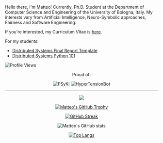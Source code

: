 Hello there, I'm Matteo!
Currently, Ph.D. Student at the Department of Computer Science and Engineering of the University of Bologna, Italy.
My interests vary from Artificial Intelligence, Neuro-Symbolic approaches, Fairness and Software Engineering.

If you're interested, my Curriculum Vitae is [here](https://github.com/MatteoMagnini/cv/releases/latest/download/cv.pdf).

For my students:
- [Distributed Systems Final Report Template](https://github.com/unibo-fc-isi-ds/template-final-report)
- [Distributed Systems Python 101](https://github.com/MatteoMagnini/distributed-systems-python-101)

![Profile Views](https://komarev.com/ghpvc/?username=MatteoMagnini&color=blueviolet&style=for-the-badge)

<div align="center">
 
Proud of:

[![PSyKI](https://github-readme-stats.vercel.app/api/pin/?username=psykei&repo=psyki-python&theme=nord)](https://github.com/psykei/psyki-python)
[![HyperTensionBot](https://github-readme-stats.vercel.app/api/pin/?username=MatteoMagnini&repo=hyperTensionBot&theme=nord)](https://github.com/MatteoMagnini/hyperTensionBot)

</div>

---

<div align="center">

![](https://github-profile-summary-cards.vercel.app/api/cards/profile-details?username=MatteoMagnini&theme=nord_dark)

[![Matteo's GitHub Trophy](https://github-profile-trophy.vercel.app/?username=MatteoMagnini&theme=nord&row=2&column=3&rank=-C)](https://github.com/ryo-ma/github-profile-trophy)

[![GitHub Streak](https://github-readme-streak-stats.herokuapp.com/?user=MatteoMagnini&mode=weekly&theme=meta_dark&date_format=[Y.]n.j)](https://git.io/streak-stats)

![Matteo's GitHub stats](https://github-readme-stats-git-masterrstaa-rickstaa.vercel.app/api?username=MatteoMagnini&theme=nord)

[![Top Langs](https://github-readme-stats.vercel.app/api/top-langs/?username=MatteoMagnini&theme=nord&langs_count=10&layout=pie)](https://github.com/anuraghazra/github-readme-stats)


</div>
